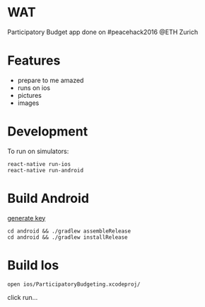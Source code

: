 # WAT

Participatory Budget app done on #peacehack2016 
@ETH Zurich


# Features

 - prepare to me amazed
 - runs on ios
 - pictures
 - images


# Development

To run on simulators:

```
react-native run-ios
react-native run-android
```
 
 
# Build Android

[generate key](https://facebook.github.io/react-native/releases/0.31/docs/signed-apk-android.html)
```
cd android && ./gradlew assembleRelease
cd android && ./gradlew installRelease
```


# Build Ios

```
open ios/ParticipatoryBudgeting.xcodeproj/
```
click run...
